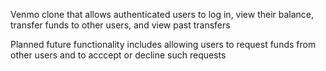 Venmo clone that allows authenticated users to log in, view their balance, transfer funds to other users, and view past transfers

Planned future functionality includes allowing users to request funds from other users and to acccept or decline such requests
